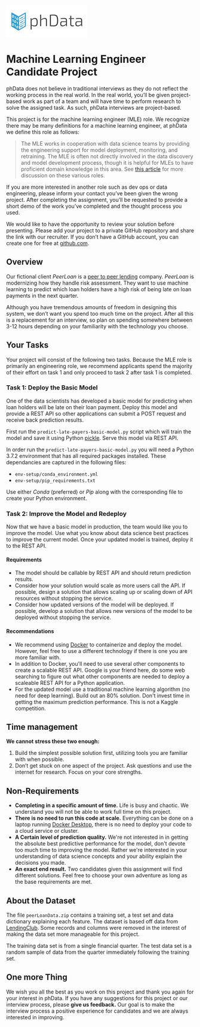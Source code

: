 ![phData Logo](img/phData_color_rgb.jpg "phData Logo")

# Machine Learning Engineer Candidate Project

phData does not believe in traditional interviews as they do not reflect the working process in the real world. In the real world, you’ll be given project-based work as part of a team and will have time to perform research to solve the assigned task. As such, phData interviews are project-based.

This project is for the machine learning engineer (MLE) role. We recognize there may be many definitions for a machine learning engineer, at phData we define this role as follows:

> The MLE works in cooperation with data science teams by providing the engineering support for model deployment, monitoring, and retraining. The MLE is often not directly involved in the data discovery and model development process, though it is helpful for MLEs to have proficient domain knowledge in this area. See [this article](https://www.oreilly.com/ideas/data-engineers-vs-data-scientists) for more discussion on these various roles.

If you are more interested in another role such as dev ops or data engineering, please inform your contact you’ve been given the wrong project. After completing the assignment, you’ll be requested to provide a short demo of the work you’ve completed and the thought process you used.

We would like to have the opportunity to review your solution before presenting. Please add your project to a private GitHub repository and share the link with our recruiter.  If you don’t have a GitHub account, you can create one for free at [github.com](https://github.com/).

## Overview

Our fictional client _PeerLoan_ is a [peer to peer lending](https://en.wikipedia.org/wiki/Peer-to-peer_lending) company. _PeerLoan_ is modernizing how they handle risk assessment. They want to use machine learning to predict which loan holders have a high risk of being late on loan payments in the next quarter.

Although you have tremendous amounts of freedom in designing this system, we don’t want you spend too much time on the project. After all this is a replacement for an interview, so plan on spending somewhere between 3-12 hours depending on your familiarity with the technology you choose.

## Your Tasks

Your project will consist of the following two tasks. Because the MLE role is primarily an engineering role, we recommend applicants spend the majority of their effort on task 1 and only proceed to task 2 after task 1 is completed.

### Task 1: Deploy the Basic Model
One of the data scientists has developed a basic model for predicting when loan holders will be late on their loan payment. Deploy this model and provide a REST API so other applications can submit a POST request and receive back prediction results.

First run the `predict-late-payers-basic-model.py` script which will train the model and save it using Python [pickle](https://docs.python.org/3.7/library/pickle.html). Serve this model via REST API.

In order run the `predict-late-payers-basic-model.py` you will need a Python 3.7.2 environment that has all required packages installed. These dependancies are captured in the following files:

- `env-setup/conda_environment.yml`
- `env-setup/pip_requirements.txt`

Use either *Conda* (preferred) or *Pip* along with the corresponding file to create your Python environment.

### Task 2: Improve the Model and Redeploy
Now that we have a basic model in production, the team would like you to improve the model. Use what you know about data science best practices to improve the current model. Once your updated model is trained, deploy it to the REST API.

#### Requirements
- The model should be callable by REST API and should return prediction results.
- Consider how your solution would scale as more users call the API. If possible, design a solution that allows scaling up or scaling down of API resources without stopping the service.
- Consider how updated versions of the model will be deployed. If possible, develop a solution that allows new versions of the model to be deployed without stopping the service.

#### Recommendations
- We recommend using [Docker](https://docs.docker.com/get-started/) to containerize and deploy the model. However, feel free to use a different technology if there is one you are more familiar with.
- In addition to Docker, you'll need to use several other components to create a scalable REST API. Google is your friend here, do some web searching to figure out what other components are needed to deploy a scaleable REST API for a Python application.
- For the updated model use a traditional machine learning algorithm (no need for deep learning). Build out an 80% solution. Don't invest time in getting the maximum prediction performance. This is not a Kaggle competition.

## Time management ##
**We cannot stress these two enough:**

  1. Build the simplest possible solution first, utilizing tools you are familiar with when possible.
  2. Don’t get stuck on one aspect of the project. Ask questions and use the internet for research. Focus on your core strengths.

## Non-Requirements
- **Completing in a specific amount of time.** Life is busy and chaotic. We understand you will not be able to work full time on this project.
- **There is no need to run this code at scale.** Everything can be done on a laptop running [Docker Desktop](https://www.docker.com/products/docker-desktop), there is no need to deploy your code to a cloud service or cluster.
- **A Certain level of prediction quality.** We're not interested in in getting the absolute best predictive performance for the model, don't devote too much time to improving the model. Rather we're interested in your understanding of data science concepts and your ability explain the decisions you made.
- **An exact end result.** Two candidates given this assignment will find different solutions. Feel free to choose your own adventure as long as the base requirements are met.

## About the Dataset ##
The file `peerLoanData.zip` contains a training set, a test set and data dictionary explaining each feature. The dataset is based off data from [LendingClub](https://www.lendingclub.com/). Some records and columns were removed in the interest of making the data set more manageable for this project.

The training data set is from a single financial quarter.
The test data set is a random sample of data from the quarter immediately following the training set.

## One more Thing
We wish you all the best as you work on this project and thank you again for your interest in phData.
If you have any suggestions for this project or our interview process, please **give us feedback.** Our goal is to make the interview process a positive experience for candidates and we are always interested in improving.



